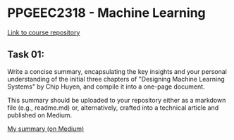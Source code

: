 # PPGEEC2318 - Machine Learning 
[Link to course repository](https://github.com/ivanovitchm/PPGEEC2318)
## Task 01:
Write a concise summary, encapsulating the key insights and your personal understanding of the initial three chapters of "Designing Machine Learning Systems" by Chip Huyen, and compile it into a one-page document.

This summary should be uploaded to your repository either as a markdown file (e.g., readme.md) or, alternatively, crafted into a technical article and published on Medium.

[My summary (on Medium)](https://jv-venceslau-c.medium.com/designing-machine-learning-systems-a-brief-summary-of-chapters-1-3-082086a18e41)
